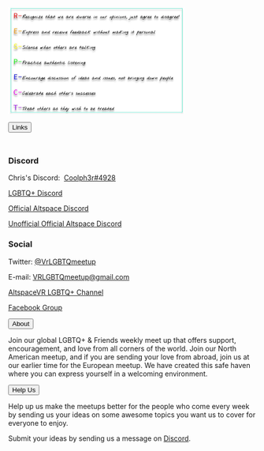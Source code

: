 <p><a href="/guidelines" id="guidelines"><img src='/assets/img/guidelines.jpg' alt='Discussion Guidelines' height='216' width='358' /></a>
</p>
<div class="encase">
	<button class="collapsible" id="links" data-parent="links" data-child="links-child">Links</button>
		<div id="links-child" class="innertext" data-parent="links">
			<hr style="height:10px; visibility:hidden;">
			<h3>Discord</h3>
			<p>Chris's Discord:&nbsp;&nbsp;<a href="https://discordapp.com/users/295068589860585472" target="_blank" id="chris" data-parent="links">Coolph3r#4928</a></p>
			<p><a href="https://discord.me/vrlgbtq" target="_blank" id="lgbtqdiscord" data-parent="links">LGBTQ+ Discord</a></p>
			<p><a href="https://discordapp.com/invite/altspacevr" target="_blank" id="officialaltspacediscord" data-parent="links">Official Altspace Discord</a></p>
			<p><a href="https://discord.gg/SYAmHa2" target="_blank" id="altspacediscord" data-parent="links">Unofficial Official Altspace Discord</a></p>
			<h3>Social</h3>
			<p>Twitter: <a href="https://twitter.com/VrLGBTQmeetup" target="_blank" id="twitter" data-parent="links">@VrLGBTQmeetup</a></p>
			<p>E-mail: <a href="mailto:VRLGBTQmeetup@gmail.com" target="_top" id="email" data-parent="links">VRLGBTQmeetup@gmail.com</a></p>
			<p><a href="https://account.altvr.com/channels/lgbtq" target="_blank" id="channel" data-parent="links">AltspaceVR LGBTQ+ Channel</a></p>
			<p><a href="https://www.facebook.com/groups/195286514536810/about/" target="_blank" id="facebook" data-parent="links">Facebook Group</a></p>
		</div>
	<button class="collapsible" id="about" data-parent="about" data-child="about-child">About</button>
		<div id="about-child" class="innertext" data-parent="about">
			<p>Join our global LGBTQ+ &amp; Friends weekly meet up that offers support, encouragement, and love from all corners of the world. Join our North American meetup, and if you are sending your love from abroad, join us at our earlier time for the European meetup. We have created this safe haven where you can express yourself in a welcoming environment.</p>
		</div>
	<button class="collapsible" id="help" data-parent="help" data-child="help-child">Help Us</button>
		<div id="help-child" class="innertext" data-parent="help">
			<p>Help up us make the meetups better for the people who come every week by sending us your ideas on some awesome topics you want us to cover for everyone to enjoy.</p>
			<p>Submit your ideas by sending us a message on <a href="https://discord.me/vrlgbtq" target="_blank" id="help-discord" data-parent="help">Discord</a>.</p>
		</div>
</div>